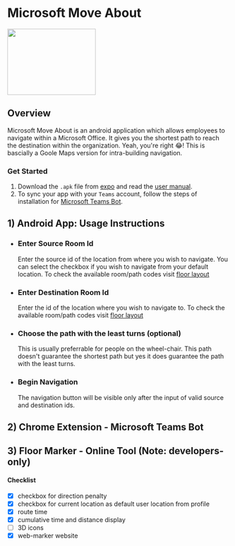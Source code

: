 # Microsoft Move About 

<img height="150" width="200" src="https://cdn.vox-cdn.com/thumbor/NeSo4JAqv-fFJCIhb5K5eBqvXG4=/7x0:633x417/1200x800/filters:focal(7x0:633x417)/cdn.vox-cdn.com/assets/1311169/mslogo.jpg">

## Overview
Microsoft Move About is an android application which allows employees to navigate within a Microsoft Office. It gives you the shortest path to reach the destination within the organization. Yeah, you're right :joy:! This is bascially a Goole Maps version for intra-building navigation. 

### Get Started
1) Download the `.apk` file from [expo](https://exp-shell-app-assets.s3.us-west-1.amazonaws.com/android/%40himansih-star/ms-move-about-e236c49fe60945d38aa8c9e8502f41d1-signed.apk) and read the [user manual](1-android-app-usage-instructions).
2) To sync your app with your `Teams` account, follow the steps of installation for [Microsoft Teams Bot](2-chrome-extension---microsoft-teams-bot).

## 1) Android App: Usage Instructions
 - ### Enter Source Room Id
    Enter the source id of the location from where you wish to navigate. You can select the checkbox if you wish to navigate from your default location. To check the available room/path codes visit [floor layout](https://himanish-star.github.io/ms-move-about/floor_plans/floor_16/floor.png)
    
 - ### Enter Destination Room Id
    Enter the id of the location where you wish to navigate to. To check the available room/path codes visit [floor layout](https://himanish-star.github.io/ms-move-about/floor_plans/floor_16/floor.png)
    
 - ### Choose the path with the least turns (optional)
    This is usually preferrable for people on the wheel-chair. This path doesn't guarantee the shortest path but yes it does guarantee the path with the least turns.
    
 - ### Begin Navigation
    The navigation button will be visible only after the input of valid source and destination ids.
 
## 2) Chrome Extension - Microsoft Teams Bot

## 3) Floor Marker - Online Tool (Note: developers-only)

#### Checklist
- [x] checkbox for direction penalty
- [x] checkbox for current location as default user location from profile
- [x] route time
- [x] cumulative time and distance display 
- [ ] 3D icons
- [x] web-marker website
